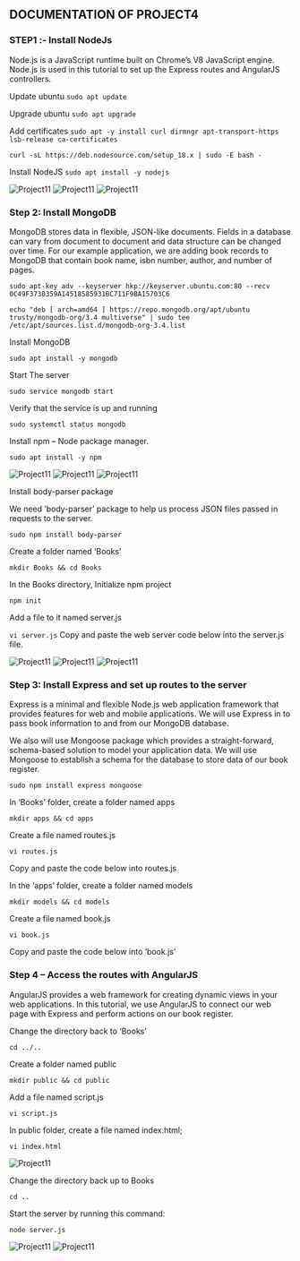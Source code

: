 ## DOCUMENTATION OF PROJECT4

### STEP1 :- Install NodeJs
Node.js is a JavaScript runtime built on Chrome’s V8 JavaScript engine. Node.js is used in this tutorial to set up the Express routes and AngularJS controllers.

Update ubuntu
`sudo apt update`

Upgrade ubuntu
`sudo apt upgrade`

Add certificates
`sudo apt -y install curl dirmngr apt-transport-https lsb-release ca-certificates`

`curl -sL https://deb.nodesource.com/setup_18.x | sudo -E bash -`

Install NodeJS
`sudo apt install -y nodejs`

![Project11](images/image13.PNG)
![Project11](images/image14.PNG)
![Project11](images/image15.PNG)

### Step 2: Install MongoDB
MongoDB stores data in flexible, JSON-like documents. Fields in a database can vary from document to document and data structure can be changed over time. For our example application, we are adding book records to MongoDB that contain book name, isbn number, author, and number of pages.

`sudo apt-key adv --keyserver hkp://keyserver.ubuntu.com:80 --recv 0C49F3730359A14518585931BC711F9BA15703C6`

`echo "deb [ arch=amd64 ] https://repo.mongodb.org/apt/ubuntu trusty/mongodb-org/3.4 multiverse" | sudo tee /etc/apt/sources.list.d/mongodb-org-3.4.list`

Install MongoDB

`sudo apt install -y mongodb`

Start The server

`sudo service mongodb start`

Verify that the service is up and running

`sudo systemctl status mongodb`

Install npm – Node package manager.

`sudo apt install -y npm`

![Project11](images/image16.PNG)
![Project11](images/image17.PNG)
![Project11](images/image18.PNG)


Install body-parser package

We need ‘body-parser’ package to help us process JSON files passed in requests to the server.

`sudo npm install body-parser`

Create a folder named ‘Books’

`mkdir Books && cd Books`

In the Books directory, Initialize npm project

`npm init`

Add a file to it named server.js

`vi server.js`
Copy and paste the web server code below into the server.js file.

![Project11](images/image18.PNG)
![Project11](images/image19.PNG)
![Project11](images/image20.PNG)


### Step 3: Install Express and set up routes to the server
Express is a minimal and flexible Node.js web application framework that provides features for web and mobile applications. We will use Express in to pass book information to and from our MongoDB database.

We also will use Mongoose package which provides a straight-forward, schema-based solution to model your application data. We will use Mongoose to establish a schema for the database to store data of our book register.

`sudo npm install express mongoose`

In ‘Books’ folder, create a folder named apps

`mkdir apps && cd apps`

Create a file named routes.js

`vi routes.js`

Copy and paste the code below into routes.js

In the ‘apps’ folder, create a folder named models

`mkdir models && cd models`

Create a file named book.js

`vi book.js`

Copy and paste the code below into ‘book.js’

### Step 4 – Access the routes with AngularJS
AngularJS provides a web framework for creating dynamic views in your web applications. In this tutorial, we use AngularJS to connect our web page with Express and perform actions on our book register.

Change the directory back to ‘Books’

`cd ../..`

Create a folder named public

`mkdir public && cd public`

Add a file named script.js

`vi script.js`

In public folder, create a file named index.html;

`vi index.html`

![Project11](images/image21.PNG)


Change the directory back up to Books

`cd ..`

Start the server by running this command:

`node server.js`

![Project11](images/image22.PNG)
![Project11](images/image23.PNG)

